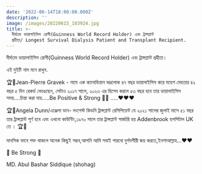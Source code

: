 ```yaml
---
date: '2022-06-14T18:00:00.000Z'
description: ''
image: /images/20220615_103924.jpg
title: >-
  দীর্ঘতম ডায়ালাইসিস রোগী(Guinness World Record Holder) এবং ট্রান্সপ্লান্ট
  গ্রহীতা/ Longest Survival Dialysis Patient and Transplant Recipient.
---
```




দীর্ঘতম ডায়ালাইসিস রোগী(Guinness World Record Holder) এবং ট্রান্সপ্লান্ট গ্রহীতা।

এই দুইটি নাম মনে রাখুন.

🏆🏅Jean-Pierre Gravek - নামে এক ক্যানাডিয়ান ভদ্রলোক ৪৭ বছর ডায়ালাইসিস করে মহেশ মেহতার ৪২ বছর ৫ দিন রেকর্ড ভেঙেছেন, সেটাও ২০১৭ সালে, ২০২৩ এর হিসেব করলে ৫৩ বছর হবে তার ডায়ালাইসিস সময়....চিন্তা করা যায়.....Be Positive & Strong 💪💪 .....❤️❤️❤️

🏆🏅Angela Dunn/এঞ্জেলা ডান- লংগেস্ট কিডনি ট্রান্সপ্লান্ট রেসিপিয়েন্ট যে ২০২১ সালের জুলাই মাসে ৫১ বছর তার ট্রান্সপ্লান্ট পূর্ণ হবে এবং এখনো কাউন্টিং,১৯৭০ সালে তার ট্রান্সপ্লান্ট সার্জারি হয় Addenbrook হসপিটাল UK তে । 🏆🏅

মানসিক ভাবে শক্ত থাকলে অনেক কিছুই সম্ভব,আপনি আমি সবাই পারবো দুর্গমগীরী জয় করতে,ইনশাআল্লাহ...♥️♥️

💪 Be Strong 💪

MD. Abul Bashar Siddique (shohag)
